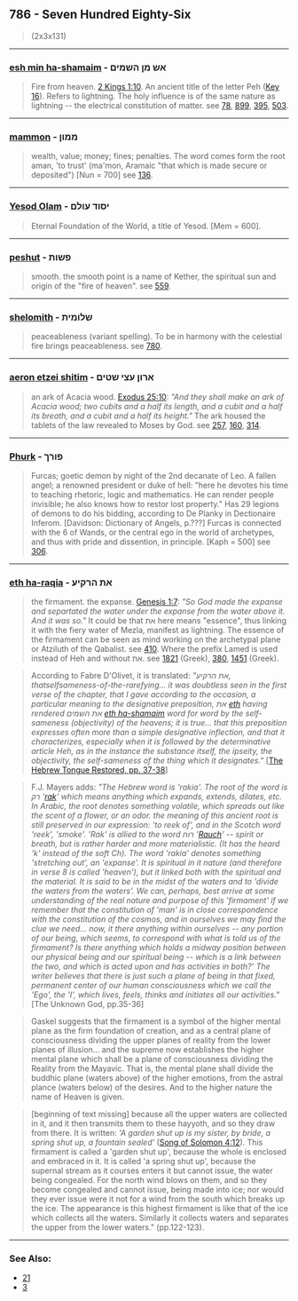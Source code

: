 ## 786 - Seven Hundred Eighty-Six
> (2x3x131)

---

### [esh min ha-shamaim](/keys/ASh.MN.HShMIM) - אש מן השמים
> Fire from heaven. [2 Kings 1:10](http://biblehub.com/2_kings/1-10.htm). An ancient title of the letter Peh ([Key 16](16)). Refers to lightning. The holy influence is of the same nature as lightning -- the electrical constitution of matter. see [78](78), [899](899), [395](395), [503](503).

---

### [mammon](/keys/MMVNf) - ממון
> wealth, value; money; fines; penalties. The word comes form the root aman, 'to trust' (ma'mon, Aramaic "that which is made secure or deposited") [Nun = 700] see [136](136).

---

### [Yesod Olam](/keys/ISVD.OVLMf) - יסוד עולם
> Eternal Foundation of the World, a title of Yesod. [Mem = 600].

---

### [peshut](/keys/PShVTh) - פשות
> smooth. the smooth point is a name of Kether, the spiritual sun and origin of the "fire of heaven". see [559](559).

---

### [shelomith](/keys/ShLVMITh) - שלומית
> peaceableness (variant spelling). To be in harmony with the celestial fire brings peaceableness. see [780](780).

---

### [aeron etzei shitim](/keys/ARVN.OTzI.ShTIM) - ארון עצי שטים
> an ark of Acacia wood. [Exodus 25:10](http://biblehub.com/exodus/25-10.htm): *"And they shall make an ark of Acacia wood; two cubits and a half its length, and a cubit and a half its breath, and a cubit and a half its height."* The ark housed the tablets of the law revealed to Moses by God. see [257](257), [160](160), [314](314).

---

### [Phurk](/keys/PVRKf) - פורך
> Furcas; goetic demon by night of the 2nd decanate of Leo. A fallen angel; a renowned president or duke of hell: "here he devotes his time to teaching rhetoric, logic and mathematics. He can render people invisible; he also knows how to restor lost property." Has 29 legions of demons to do his bidding, according to De Planky in Dectionaire Inferom. [Davidson: Dictionary of Angels, p.???] Furcas is connected with the 6 of Wands, or the central ego in the world of archetypes, and thus with pride and dissention, in principle. [Kaph = 500] see [306](306).

---

### [eth ha-raqia](/keys/ATh.HRQIO) - את הרקיע
> the firmament. the expanse. [Genesis 1:7](http://biblehub.com/genesis/1-7.htm): *"So God made the expanse and separtated the water under the expanse from the water above it. And it was so."* It could be that את here means "essence", thus linking it with the fiery water of Mezla, manifest as lightning. The essence of the firmament can be seen as mind working on the archetypal plane or Atziluth of the Qabalist. see [410](410). Where the prefix Lamed is used instead of Heh and without את. see [1821](1821) (Greek), [380](380), [1451](1451) (Greek).

> According to Fabre D'Olivet, it is translated: *"את הרקיע, thatselfsameness-of-the-rarefying... it was doubtless seen in the first verse of the chapter, that I gave according to the occasion, a particular meaning to the designative preposition, את [eth](/keys/ATh) having rendered את השמים [eth ha-shamaim](/keys/ATh.HShMIM) word for word by the self-sameness (objectivity) of the heavens; it is true... that this preposition expresses often more than a simple designative inflection, and that it characterizes, especially when it is followed by the determinative article Heh, as in the instance the substance itself, the ipseity, the objectivity, the self-sameness of the thing which it designates."* [[The Hebrew Tongue Restored, pp. 37-38](https://archive.org/stream/hebraictongueres00fabriala#page/36/mode/2up)]

> F.J. Mayers adds: *"The Hebrew word is 'rakia'. The root of the word is רק '[rak](/keys/RQ)' which means anything which expands, extends, dilates, etc. In Arabic, the root denotes something volatile, which spreads out like the scent of a flower, or an odor. the meaning of this ancient root is still preserved in our expression: 'to reek of', and in the Scotch word 'reek', 'smoke'. 'Rak' is allied to the word רוח '[Rauch](/keys/RVCh)' -- spirit or breath, but is rather harder and more materialistic. (It has the heard 'k' instead of the soft Ch). The word 'rakia' denotes something 'stretching out', an 'expanse'. It is spiritual in it nature (and therefore in verse 8 is called 'heaven'), but it linked both with the spiritual and the material. It is said to be in the midst of the waters and to 'divide the waters from the waters'. We can, perhaps, best arrive at some understanding of the real nature and purpose of this 'firmament' if we remember that the constitution of 'man' is in close correspondence with the constitution of the cosmos, and in ourselves we may find the clue we need... now, it there anything within ourselves -- any portion of our being, which seems, to correspond with what is told us of the firmament? Is there anything which holds a midway position between our physical being and our spiritual being -- which is a link between the two, and which is acted upon and has activities in both?' The writer believes that there is just such a plane of being in that fixed, permanent center of our human consciousness which we call the 'Ego', the 'I', which lives, feels, thinks and initiates all our activities."* [The Unknown God, pp.35-36]

> Gaskel suggests that the firmament is a symbol of the higher mental plane as the firm foundation of creation, and as a central plane of consciousness dividing the upper planes of reality from the lower planes of illusion... and the supreme now establishes the higher mental plane which shall be a plane of consciousness dividing the Reality from the Mayavic. That is, the mental plane shall divide the buddhic plane (waters above) of the higher emotions, from the astral plance (waters below) of the desires. And to the higher nature the name of Heaven is given.

> [beginning of text missing] because all the upper waters are collected in it, and it then transmits them to these hayyoth, and so they draw from there. It is written: *'A garden shut up is my sister, by bride, a spring shut up, a fountain sealed'* ([Song of Solomon 4:12](http://biblehub.com/songs/4-12.htm)). This firmament is called a 'garden shut up', because the whole is enclosed and embraced in it. It is called 'a spring shut up', because the supernal stream as it courses enters it but cannot issue, the water being congealed. For the north wind blows on them, and so they become congealed and cannot issue, being made into ice; nor would they ever issue were it not for a wind from the south which breaks up the ice. The appearance is this highest firmament is like that of the ice which collects all the waters. Similarly it collects waters and separates the upper from the lower waters." (pp.122-123).

---

### See Also:

- [21](21)
- [3](3)